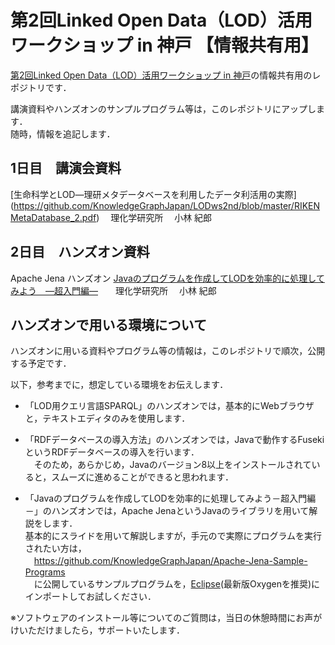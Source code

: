 # 第2回Linked Open Data（LOD）活用ワークショップ in 神戸 【情報共有用】
[第2回Linked Open Data（LOD）活用ワークショップ in 神戸](http://lod-ws2.peatix.com)の情報共有用のレポジトリです．

講演資料やハンズオンのサンプルプログラム等は，このレポジトリにアップします．  
随時，情報を追記します．


## 1日目　講演会資料

[生命科学とLOD―理研メタデータベースを利用したデータ利活用の実際] (https://github.com/KnowledgeGraphJapan/LODws2nd/blob/master/RIKENMetaDatabase_2.pdf) 　理化学研究所 　小林 紀郎



## 2日目　ハンズオン資料

Apache Jena ハンズオン
[Javaのプログラムを作成してLODを効率的に処理してみよう　―超入門編―](https://github.com/KnowledgeGraphJapan/LODws2nd/blob/master/ApacheJena%E3%83%8F%E3%83%B3%E3%82%BA%E3%82%AA%E3%83%B3.pdf)　　理化学研究所 　小林 紀郎

## ハンズオンで用いる環境について
ハンズオンに用いる資料やプログラム等の情報は，このレポジトリで順次，公開する予定です．

以下，参考までに，想定している環境をお伝えします．

- 「LOD用クエリ言語SPARQL」のハンズオンでは，基本的にWebブラウザと，テキストエディタのみを使用します．

- 「RDFデータベースの導入方法」のハンズオンでは，Javaで動作するFusekiというRDFデータベースの導入を行います．  
　そのため，あらかじめ，Javaのバージョン8以上をインストールされていると，スムーズに進めることができると思われます．

- 「Javaのプログラムを作成してLODを効率的に処理してみよう－超入門編－」のハンズオンでは，Apache JenaというJavaのライブラリを用いて解説をします．  
 基本的にスライドを用いて解説しますが，手元ので実際にプログラムを実行されたい方は，  
　https://github.com/KnowledgeGraphJapan/Apache-Jena-Sample-Programs  
　に公開しているサンプルプログラムを，[Eclipse](https://eclipse.org/)(最新版Oxygenを推奨)にインポートしてお試しください．
  
※ソフトウェアのインストール等についてのご質問は，当日の休憩時間にお声がけいただけましたら，サポートいたします．
